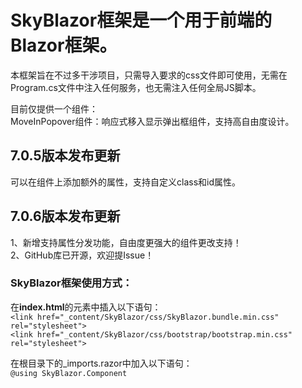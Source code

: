 ﻿# SkyBlazor框架是一个用于前端的Blazor框架。
本框架旨在不过多干涉项目，只需导入要求的css文件即可使用，无需在Program.cs文件中注入任何服务，也无需注入任何全局JS脚本。  

目前仅提供一个组件：  
MoveInPopover组件：响应式移入显示弹出框组件，支持高自由度设计。  

## 7.0.5版本发布更新  
可以在组件上添加额外的属性，支持自定义class和id属性。  

## 7.0.6版本发布更新  
1、新增支持属性分发功能，自由度更强大的组件更改支持！  
2、GitHub库已开源，欢迎提Issue！

### SkyBlazor框架使用方式：
在**index.html**的<head>元素中插入以下语句：  
`<link href="_content/SkyBlazor/css/SkyBlazor.bundle.min.css" rel="stylesheet">`  
`<link href="_content/SkyBlazor/css/bootstrap/bootstrap.min.css" rel="stylesheet">`  

在根目录下的_imports.razor中加入以下语句：  
`@using SkyBlazor.Component`
